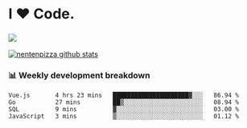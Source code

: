 # I ❤️ Code.

### ![](http://img.shields.io/badge/Go-language-blue?style=for-the-badge&logo=appveyor)
[![nentenpizza github stats](https://github-readme-stats.vercel.app/api?username=nentenpizza&count_private=true)](https://github.com/anuraghazra/github-readme-stats)

### 📊 Weekly development breakdown

<!--START_SECTION:waka-->
```text
Vue.js       4 hrs 23 mins   █████████████████████▓░░░   86.94 % 
Go           27 mins         ██▒░░░░░░░░░░░░░░░░░░░░░░   08.94 % 
SQL          9 mins          ▓░░░░░░░░░░░░░░░░░░░░░░░░   03.00 % 
JavaScript   3 mins          ▒░░░░░░░░░░░░░░░░░░░░░░░░   01.12 % 
```
<!--END_SECTION:waka-->


